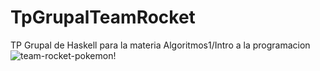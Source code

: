 # TpGrupalTeamRocket
TP Grupal de Haskell para la materia Algoritmos1/Intro a la programacion
![team-rocket-pokemon](https://user-images.githubusercontent.com/55926702/234432835-cee3b28a-a5b1-4f15-9a8f-c78ea48dc673.gif)!
